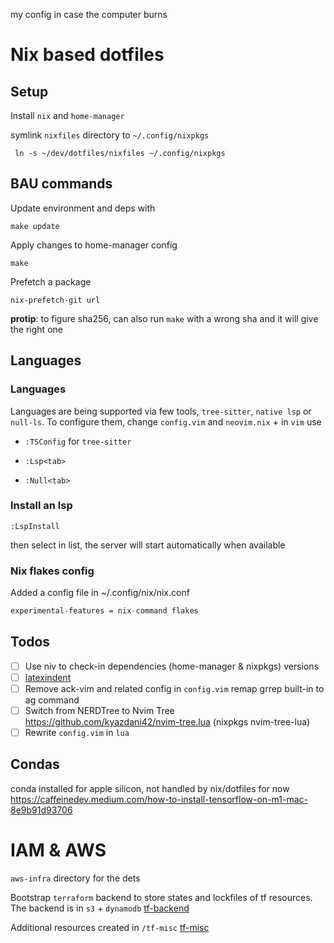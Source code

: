 my config in case the computer burns

# Nix based dotfiles

## Setup

Install `nix` and `home-manager`

symlink `nixfiles` directory to `~/.config/nixpkgs`

```
 ln -s ~/dev/dotfiles/nixfiles ~/.config/nixpkgs
```

## BAU commands

Update environment and deps with

```shell
make update
```

Apply changes to home-manager config

```shell
make
```

Prefetch a package

```shell
nix-prefetch-git url
```

**protip**: to figure sha256, can also run `make` with a wrong sha and it will give the right one

## Languages

### Languages

Languages are being supported via few tools, `tree-sitter`, `native lsp` or `null-ls`. To configure them, change `config.vim` and `neovim.nix` + in `vim` use

- `:TSConfig` for `tree-sitter`

- `:Lsp<tab>`

- `:Null<tab>`

### Install an lsp

```
:LspInstall
```

then select in list, the server will start automatically when available

### Nix flakes config

Added a config file in ~/.config/nix/nix.conf

```nix
experimental-features = nix-command flakes
```

## Todos

- [ ] Use niv to check-in dependencies (home-manager & nixpkgs) versions
- [ ] [latexindent](https://tex.stackexchange.com/questions/390433/how-can-i-install-latexindent-on-macos)
- [ ] Remove ack-vim and related config in `config.vim` remap grrep built-in to ag command
- [ ] Switch from NERDTree to Nvim Tree https://github.com/kyazdani42/nvim-tree.lua (nixpkgs nvim-tree-lua)
- [ ] Rewrite `config.vim` in `lua`

## Condas

conda installed for apple silicon, not handled by nix/dotfiles for now
https://caffeinedev.medium.com/how-to-install-tensorflow-on-m1-mac-8e9b91d93706

# IAM & AWS

`aws-infra` directory for the dets

Bootstrap `terraform` backend to store states and lockfiles of tf resources.
The backend is in `s3` + `dynamodb`
[tf-backend](aws-infra/tf-backend/tfdocs.md)

Additional resources created in `/tf-misc`
[tf-misc](aws-infra/tf-misc/tfdocs.md)
